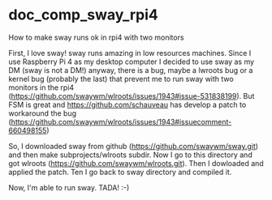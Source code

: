 # doc_comp_sway_rpi4
How to make sway runs ok in rpi4 with two monitors

First, I love sway!
sway runs amazing in low resources machines. Since I use Raspberry Pi 4 as my desktop computer I decided to use sway as my DM (sway is not a DM!)
anyway, there is a bug, maybe a lwroots bug or a kernel bug (probably the last) that prevent me to run sway with two monitors in the rpi4 (https://github.com/swaywm/wlroots/issues/1943#issue-531838199). But FSM is great and https://github.com/schauveau has develop a patch to workaround the bug (https://github.com/swaywm/wlroots/issues/1943#issuecomment-660498155)

So, I downloaded sway from github (https://github.com/swaywm/sway.git) and then make subprojects/wlroots subdir. Now I go to this directory and got wlroots (https://github.com/swaywm/wlroots.git). Then I dowloaded and applied the patch. Ten I go back to sway directory and compiled it. 

Now, I'm able to run sway. TADA! :-)
